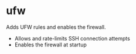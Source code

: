 # ufw

Adds UFW rules and enables the firewall.

- Allows and rate-limits SSH connection attempts
- Enables the firewall at startup

